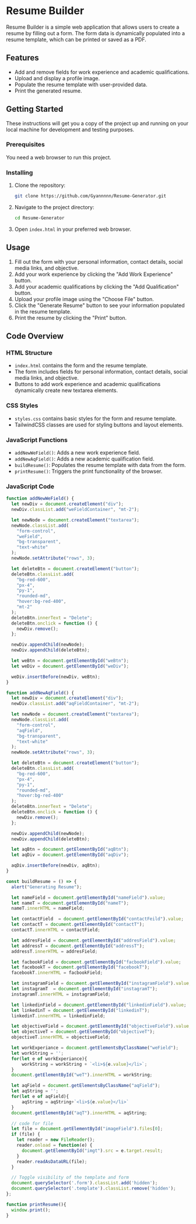 # Resume Builder

Resume Builder is a simple web application that allows users to create a resume by filling out a form. The form data is dynamically populated into a resume template, which can be printed or saved as a PDF.

## Features

- Add and remove fields for work experience and academic qualifications.
- Upload and display a profile image.
- Populate the resume template with user-provided data.
- Print the generated resume.

## Getting Started

These instructions will get you a copy of the project up and running on your local machine for development and testing purposes.

### Prerequisites

You need a web browser to run this project.

### Installing

1. Clone the repository:
    ```bash
    git clone https://github.com/Gyannnnn/Resume-Generator.git
    ```

2. Navigate to the project directory:
    ```bash
    cd Resume-Generator
    ```

3. Open `index.html` in your preferred web browser.

## Usage

1. Fill out the form with your personal information, contact details, social media links, and objective.
2. Add your work experience by clicking the "Add Work Experience" button.
3. Add your academic qualifications by clicking the "Add Qualification" button.
4. Upload your profile image using the "Choose File" button.
5. Click the "Generate Resume" button to see your information populated in the resume template.
6. Print the resume by clicking the "Print" button.

## Code Overview

### HTML Structure

- `index.html` contains the form and the resume template.
- The form includes fields for personal information, contact details, social media links, and objective.
- Buttons to add work experience and academic qualifications dynamically create new textarea elements.

### CSS Styles

- `styles.css` contains basic styles for the form and resume template.
- TailwindCSS classes are used for styling buttons and layout elements.

### JavaScript Functions

- `addNewWeField()`: Adds a new work experience field.
- `addNewAqField()`: Adds a new academic qualification field.
- `buildResume()`: Populates the resume template with data from the form.
- `printResume()`: Triggers the print functionality of the browser.

### JavaScript Code

```javascript
function addNewWeField() {
  let newDiv = document.createElement("div");
  newDiv.classList.add("weFieldContainer", "mt-2");

  let newNode = document.createElement("textarea");
  newNode.classList.add(
    "form-control",
    "weField",
    "bg-transparent",
    "text-white"
  );
  newNode.setAttribute("rows", 3);

  let deleteBtn = document.createElement("button");
  deleteBtn.classList.add(
    "bg-red-600",
    "px-4",
    "py-1",
    "rounded-md",
    "hover:bg-red-400",
    "mt-2"
  );
  deleteBtn.innerText = "Delete";
  deleteBtn.onclick = function () {
    newDiv.remove();
  };

  newDiv.appendChild(newNode);
  newDiv.appendChild(deleteBtn);

  let weBtn = document.getElementById("weBtn");
  let weDiv = document.getElementById("weDiv");

  weDiv.insertBefore(newDiv, weBtn);
}

function addNewAqField() {
  let newDiv = document.createElement("div");
  newDiv.classList.add("aqFieldContainer", "mt-2");

  let newNode = document.createElement("textarea");
  newNode.classList.add(
    "form-control",
    "aqField",
    "bg-transparent",
    "text-white"
  );
  newNode.setAttribute("rows", 3);

  let deleteBtn = document.createElement("button");
  deleteBtn.classList.add(
    "bg-red-600",
    "px-4",
    "py-1",
    "rounded-md",
    "hover:bg-red-400"
  );
  deleteBtn.innerText = "Delete";
  deleteBtn.onclick = function () {
    newDiv.remove();
  };

  newDiv.appendChild(newNode);
  newDiv.appendChild(deleteBtn);

  let aqBtn = document.getElementById("aqBtn");
  let aqDiv = document.getElementById("aqDiv");

  aqDiv.insertBefore(newDiv, aqBtn);
}

const buildResume = () => {
  alert("Generating Resume");

  let nameField = document.getElementById("nameField").value;
  let nameT = document.getElementById("nameT");
  nameT.innerHTML = nameField;

  let contactField  = document.getElementById("contactFeild").value;
  let contactT = document.getElementById("contactT");
  contactT.innerHTML = contactField;

  let addresField = document.getElementById("addresField").value;
  let addressT = document.getElementById("addressT");
  addressT.innerHTML = addresField;

  let facbookField = document.getElementById("facbookField").value;
  let facebookT = document.getElementById("facebookT");
  facebookT.innerHTML = facbookField;

  let instagramField = document.getElementById("instagramField").value;
  let instagramT  = document.getElementById("instagramT");
  instagramT.innerHTML = instagramField;

  let linkedinField = document.getElementById("linkedinField").value;
  let linkedinT = document.getElementById("linkedinT");
  linkedinT.innerHTML = linkedinField;

  let objectiveField = document.getElementById("objectiveField").value;
  let objectiveT = document.getElementById("objectiveT");
  objectiveT.innerHTML = objectiveField;

  let workExperiance = document.getElementsByClassName("weField");
  let workString = '';
  for(let e of workExperiance){
      workString = workString + `<li>${e.value}</li>`;
  }
  document.getElementById("weT").innerHTML = workString;

  let aqField = document.getElementsByClassName("aqField");
  let aqString = '';
  for(let e of aqField){
      aqString = aqString+`<li>${e.value}</li>`
  }
  document.getElementById("aqT").innerHTML = aqString;

  // code for file
  let file = document.getElementById("imageField").files[0];
  if (file) {
    let reader = new FileReader();
    reader.onload = function(e) {
      document.getElementById("imgt").src = e.target.result;
    }
    reader.readAsDataURL(file);
  }

  // Toggle visibility of the template and form
  document.querySelector('.form').classList.add('hidden');
  document.querySelector('.template').classList.remove('hidden');
};

function printResume(){
  window.print();
}
